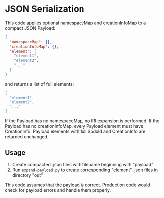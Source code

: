 # JSON Serialization

This code applies optional namespaceMap and creationInfoMap to a compact JSON Payload:
```json
{
  "namespaceMap": {},
  "creationInfoMap": {},
  "element": [
    "element1",
    "element2",
    "..."
  ]
}
```
and returns a list of full elements:
```json
[
  "element1",
  "element2",
  "..."
]
```
If the Payload has no namespaceMap, no IRI expansion is performed.
If the Payload has no creationInfoMap, every Payload element must have CreationInfo.
Payload elements with full SpdxId and CreationInfo are returned unchanged.

## Usage
1. Create compacted .json files with filename beginning with "payload"
2. Run `expand-payload.py` to create corresponding "element" .json files in directory "out"

This code assumes that the payload is correct. Production code would check for payload errors and handle them properly.